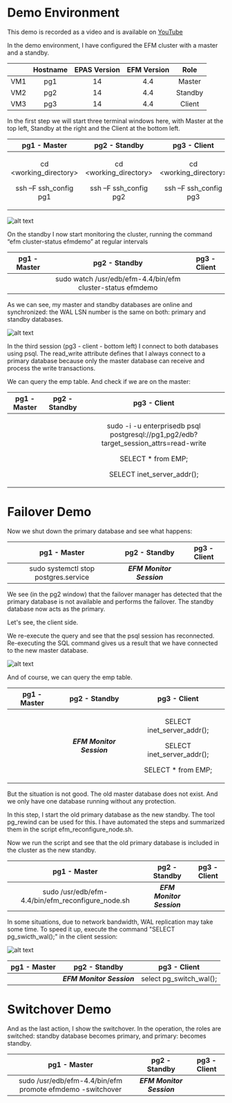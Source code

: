 ﻿# Demo Environment

This demo is recorded as a video and is available on [YouTube](https://www.youtube.com/watch?v=mWjnNM5g2YU&t=24s)

In the demo environment, I have configured the EFM cluster with a master and a standby. 



| |Hostname|EPAS Version|EFM Version|Role|
| :-: | :-: | :-: | :-: | :-: |
|VM1|pg1|14|4.4|Master|
|VM2|pg2|14|4.4|Standby|
|VM3|pg3|14|4.4|Client|


In the first step we will start three terminal windows here, with Master at the top left, Standby at the right and the Client at the bottom left.


|pg1 - Master|pg2 - Standby|pg3 - Client|
| :-: | :-: | :-: |
|<p>cd <working\_directory></p><p>ssh –F ssh\_config pg1</p>|<p>cd <working\_directory></p><p>ssh –F ssh\_config pg2</p>|<p>cd <working\_directory></p><p>ssh –F ssh\_config pg3</p>|


![alt text](https://github.com/EnterpriseDB/bn-efmdemo-2022/blob/a6fa1d93229a585572fe7aa8e2e6df3500050bb1/images/picture1.png)


On the standby I now start monitoring the cluster, running the command “efm cluster-status efmdemo” at regular intervals


|pg1 - Master|pg2 - Standby|pg3 - Client|
| :-: | :-: | :-: |
||sudo watch /usr/edb/efm-4.4/bin/efm cluster-status efmdemo||

As we can see, my master and standby databases are online and synchronized: the WAL LSN number is the same on both: primary and standby databases.


![alt text](https://github.com/EnterpriseDB/bn-efmdemo-2022/blob/a6fa1d93229a585572fe7aa8e2e6df3500050bb1/images/picture2.png)


In the third session (pg3 - client - bottom left) I connect to both databases using psql. The read\_write attribute defines that I always connect to a primary database because only the master database can receive and process the write transactions.

We can query the emp table. And check if we are on the master:


|pg1 - Master|pg2 - Standby|pg3 - Client|
| :-: | :-: | :-: |
|||<p>sudo -i -u enterprisedb psql postgresql://pg1,pg2/edb?target\_session\_attrs=read-write</p><p></p><p>SELECT \* from EMP;</p><p>SELECT inet\_server\_addr();</p>|

# Failover Demo

Now we shut down the primary database and see what happens:


|pg1 - Master|pg2 - Standby|pg3 - Client|
| :-: | :-: | :-: |
|sudo systemctl stop postgres.service|***EFM Monitor Session***||

We see (in the pg2 window) that the failover manager has detected that the primary database is not available and performs the failover. The standby database now acts as the primary.

Let's see, the client side. 

We re-execute the query and see that the psql session has reconnected. Re-executing the SQL command gives us a result that we have connected to the new master database.


![alt text](https://github.com/EnterpriseDB/bn-efmdemo-2022/blob/a6fa1d93229a585572fe7aa8e2e6df3500050bb1/images/picture3.png)


And of course, we can query the emp table.


|pg1 - Master|pg2 - Standby|pg3 - Client|
| :-: | :-: | :-: |
||***EFM Monitor Session***|<p>SELECT inet\_server\_addr();</p><p>SELECT inet\_server\_addr();</p><p>SELECT \* from EMP;</p>|

But the situation is not good. The old master database does not exist. And we only have one database running without any protection.

In this step, I start the old primary database as the new standby. The tool pg\_rewind can be used for this. I have automated the steps and summarized them in the script efm\_reconfigure\_node.sh.

Now we run the script and see that the old primary database is included in the cluster as the new standby.


|pg1 - Master|pg2 - Standby|pg3 - Client|
| :-: | :-: | :-: |
|sudo /usr/edb/efm-4.4/bin/efm\_reconfigure\_node.sh|***EFM Monitor Session***||

In some situations, due to network bandwidth, WAL replication may take some time. To speed it up, execute the command "SELECT pg\_swicth\_wal();" in the client session:


![alt text](https://github.com/EnterpriseDB/bn-efmdemo-2022/blob/a6fa1d93229a585572fe7aa8e2e6df3500050bb1/images/picture4.png)



|pg1 - Master|pg2 - Standby|pg3 - Client|
| :-: | :-: | :-: |
||***EFM Monitor Session***|select pg\_switch\_wal();|

# Switchover Demo

And as the last action, I show the switchover. In the operation, the roles are switched: standby database becomes primary, and primary: becomes standby.


|pg1 - Master|pg2 - Standby|pg3 - Client|
| :-: | :-: | :-: |
|sudo /usr/edb/efm-4.4/bin/efm promote efmdemo -switchover|***EFM Monitor Session***||



